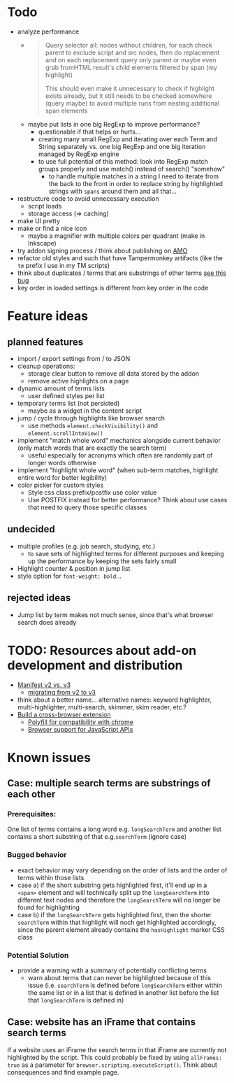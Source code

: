 # Todo

- analyze performance
  - >Query selector all: nodes without children, for each check parent to exclude script and src nodes, then do replacement and on each replacement query only parent or maybe even grab fromHTML result's child elements filtered by span (my highlight)
    >
    >This should even make it unnecessary to check if highlight exists already, but it still needs to be checked somewhere (query maybe) to avoid multiple runs from nesting additional span elements
  - maybe put lists in one big RegExp to improve performance?
    - questionable if that helps or hurts... 
    - creating many small RegExp and iterating over each Term and String separately vs. one big RegExp and one big iteration managed by RegExp engine
    - to use full potential of this method: look into RegExp match groups properly and use match() instead of search() "somehow"
      - to handle multiple matches in a string I need to iterate from the back to the front in order to replace string by highlighted strings with `spans` around them and all that...
- restructure code to avoid unnecessary execution
  - script loads
  - storage access (=> caching)
- make UI pretty
- make or find a nice icon
  - maybe a magnifier with multiple colors per quadrant (make in Inkscape)
- try addon signing process / think about publishing on [AMO](https://addons.mozilla.org/)
- refactor old styles and such that have Tampermonkey artifacts (like the `tm` prefix I use in my TM scripts)
- think about duplicates / terms that are substrings of other terms [see this bug](#bug1)
- key order in loaded settings is different from key order in the code

# Feature ideas

## planned features
- import / export settings from / to JSON
- cleanup operations:
  - storage clear button to remove all data stored by the addon
  - remove active highlights on a page
- dynamic amount of terms lists
  - user defined styles per list
- temporary terms list (not persisted)
  - maybe as a widget in the content script
- jump / cycle through highlights like browser search
  - use methods `element.checkVisibility()` and `element.scrollIntoView()`
- implement "match whole word" mechanics alongside current behavior (only match words that are exactly the search term)
  - useful especially for acronyms which often are randomly part of longer words otherwise
- implement "highlight whole word" (when sub-term matches, highlight entire word for better legibility)
- color picker for custom styles
  - Style css class prefix/postfix use color value
  - Use POSTFIX instead for better performance? Think about use cases that need to query those specific classes


## undecided

- multiple profiles (e.g. job search, studying, etc.)
  - to save sets of highlighted terms for different purposes and keeping up the performance by keeping the sets fairly small
- Highlight counter & position in jump list
- style option for `font-weight: bold`...

## rejected ideas

- Jump list by term makes not much sense, since that's what browser search does already

# TODO: Resources about add-on development and distribution

- [Manifest v2 vs. v3](https://developer.mozilla.org/en-US/docs/Mozilla/Add-ons/WebExtensions/manifest.json)
  - [migrating from v2 to v3](https://extensionworkshop.com/documentation/develop/manifest-v3-migration-guide/)
- think about a better name... alternative names: keyword highlighter, multi-highlighter, multi-search, skimmer, skim reader, etc.?
- [Build a cross-browser extension](https://developer.mozilla.org/en-US/docs/Mozilla/Add-ons/WebExtensions/Build_a_cross_browser_extension)
  - [Polyfill for compatibility with chrome](https://github.com/mozilla/webextension-polyfill)
  - [Browser support for JavaScript APIs](https://developer.mozilla.org/en-US/docs/Mozilla/Add-ons/WebExtensions/Browser_support_for_JavaScript_APIs)

# Known issues

## Case: multiple search terms are substrings of each other <a id="bug1"></a>

### Prerequisites:

One list of terms contains a long word e.g. `longSearchTerm` and another list contains a short substring of that e.g.`searchTerm` (ignore case)

### Bugged behavior

- exact behavior may vary depending on the order of lists and the order of terms within those lists
- case a) if the short substring gets highlighted first, it'll end up in a `<span>` element and will technically split up the `longSearchTerm` into different text nodes and therefore the `longSearchTerm` will no longer be found for highlighting
- case b) if the `longSearchTerm` gets highlighted first, then the shorter `searchTerm` within that highlight will noch get highlighted accordingly, since the parent element already contains the `hasHighlight` marker CSS class

### Potential Solution

- provide a warning with a summary of potentially conflicting terms
  - warn about terms that can never be highlighted because of this issue (i.e. `searchTerm` is defined before `longSearchTerm` either within the same list or in a list that is defined in another list before the list that `longSearchTerm` is defined in)

## Case: website has an iFrame that contains search terms

If a website uses an iFrame the search terms in that iFrame are currently not highlighted by the script.
This could probably be fixed by using `allFrames: true` as a parameter for `browser.scripting.executeScript()`.
Think about consequences and find example page.